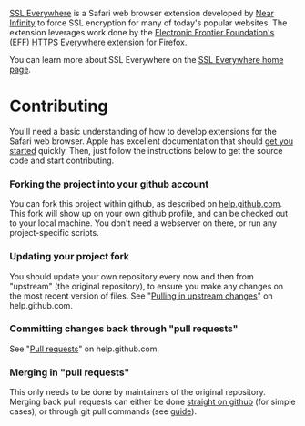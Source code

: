 [SSL Everywhere](https://www.nearinfinity.com/home/ssl-everywhere.html) is a Safari web browser extension developed by [Near Infinity](https://www.nearinfinity.com) to force SSL encryption for many of today's popular websites. The extension leverages work done by the [Electronic Frontier Foundation's]() (EFF) [HTTPS Everywhere]() extension for Firefox.

You can learn more about SSL Everywhere on the [SSL Everywhere home page](https://www.nearinfinity.com/home/ssl-everywhere.html).

Contributing
============

You'll need a basic understanding of how to develop extensions for the Safari web browser. Apple has excellent documentation that should [get you started](http://developer.apple.com/library/safari/#documentation/Tools/Conceptual/SafariExtensionGuide/Introduction/Introduction.html) quickly. Then, just follow the instructions below to get the source code and start contributing.

### Forking the project into your github account
You can fork this project within github, as described on [help.github.com](http://help.github.com/forking/). This fork will show up on your own github profile, and can be checked out to your local machine. You don't need a webserver on there, or run any project-specific scripts.

### Updating your project fork
You should update your own repository every now and then from "upstream" (the original repository), to ensure you make any changes on the most recent version of files. See "[Pulling in upstream changes](http://help.github.com/forking/#pulling_in_upstream_changes)" on help.github.com.

### Committing changes back through "pull requests"
See "[Pull requests](http://help.github.com/pull-requests/)" on help.github.com.

### Merging in "pull requests"
This only needs to be done by maintainers of the original repository. Merging back pull requests can either be done [straight on github](http://github.com/chillu/silverstripe-doc-restructuring/forkqueue) (for simple cases), or through git pull commands (see [guide](http://github.com/guides/pull-requests)).